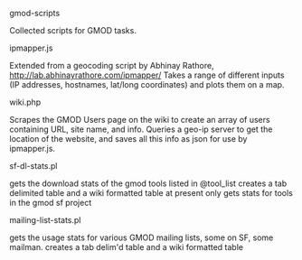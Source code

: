 gmod-scripts

Collected scripts for GMOD tasks.


ipmapper.js

Extended from a geocoding script by Abhinay Rathore,
http://lab.abhinayrathore.com/ipmapper/
Takes a range of different inputs (IP addresses, hostnames, lat/long coordinates)
and plots them on a map.


wiki.php

Scrapes the GMOD Users page on the wiki to create an array of users containing
URL, site name, and info. Queries a geo-ip server to get the location of the
website, and saves all this info as json for use by ipmapper.js.


sf-dl-stats.pl

gets the download stats of the gmod tools listed in @tool_list
creates a tab delimited table and a wiki formatted table
at present only gets stats for tools in the gmod sf project


mailing-list-stats.pl

gets the usage stats for various GMOD mailing lists, some on SF, some mailman.
creates a tab delim'd table and a wiki formatted table

